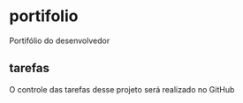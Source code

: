 # portifolio
Portifólio do desenvolvedor

## tarefas
O controle das tarefas desse projeto será realizado no GitHub